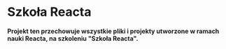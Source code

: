# Szkoła Reacta

**Projekt ten przechowuje wszystkie pliki i projekty utworzone w ramach nauki Reacta, na szkoleniu "Szkoła Reacta".**
